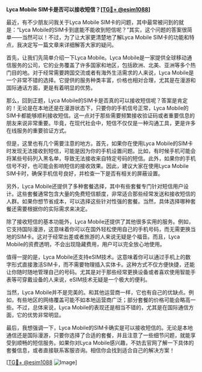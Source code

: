 **Lyca Mobile SIM卡是否可以接收短信？[[TG💪+ @esim1088](https://t.me/s/esim1088)]**

最近，有不少朋友问我关于Lyca Mobile SIM卡的问题，其中最常被问到的就是：“Lyca Mobile的SIM卡到底能不能收到短信呢？”其实，这个问题的答案很简单——当然可以！不过，为了让大家更清楚地了解Lyca Mobile SIM卡的功能和特点，我决定写一篇文章来详细解答大家的疑问。

首先，让我们先简单介绍一下Lyca Mobile。Lyca Mobile是一家提供全球移动通信服务的公司，它的业务覆盖了许多国家和地区，包括欧洲、北美、亚洲等多个热门目的地。对于经常需要跨国交流或者有海外生活需求的人来说，Lyca Mobile是一个非常不错的选择。它提供的服务种类丰富，价格也相对合理，尤其是在漫游和国际通话方面，更是有着明显的优势。

那么，回到正题，Lyca Mobile的SIM卡是否真的可以接收短信呢？答案是肯定的！无论是在本地还是在漫游状态下，只要你的手机信号正常，Lyca Mobile的SIM卡都能够顺利接收短信。这一点对于那些需要频繁接收验证码或者重要信息的朋友来说非常重要。毕竟，在现代社会中，短信不仅仅是一种沟通工具，更是许多在线服务的重要验证方式。

但是，这里也有几个需要注意的地方。首先，如果你在使用Lyca Mobile的SIM卡时发现无法接收到短信，可能是因为你的手机设置问题。比如，有时候手机可能会将某些号码列入黑名单，导致无法接收来自特定号码的短信。此外，如果你的手机信号不好，也可能会影响短信的接收效果。因此，建议大家在使用Lyca Mobile SIM卡时，确保手机信号良好，并检查一下是否有相关的屏蔽设置。

另外，Lyca Mobile还提供了多种套餐选择，其中有些套餐专门针对短信用户设计。这些套餐通常包含大量的免费短信额度，非常适合那些经常发送和接收短信的人群。如果你想节省成本，可以选择这些针对性强的套餐。当然，具体选择哪种套餐还需要根据你的实际需求来决定。

除了接收短信的基本功能外，Lyca Mobile还提供了其他很多实用的服务。例如，它支持国际漫游，这意味着你可以在国外轻松使用自己的手机号码，而无需更换当地的SIM卡。这对于经常出差或者旅游的人来说无疑是个福音。而且，Lyca Mobile的资费透明，不会出现隐藏费用，用户可以完全放心地使用。

值得一提的是，Lyca Mobile还支持eSIM技术。这意味着你可以通过手机上的数字形式直接激活SIM卡，而不需要物理插入实体卡。这种方式不仅方便快捷，还能让你随时随地管理自己的号码。尤其是对于那些经常更换设备或者喜欢使用智能手表等可穿戴设备的人来说，eSIM技术无疑是一个极大的便利。

当然，Lyca Mobile并不是完美的。和其他运营商一样，它也有自己的优缺点。例如，有些地区的网络覆盖可能不如本地运营商广泛；部分套餐的价格可能会略高一些。不过，总体来说，Lyca Mobile的表现还是相当不错的，尤其是在国际通信方面，它的优势非常明显。

最后，我想强调一下，Lyca Mobile的SIM卡确实是可以接收短信的。无论是本地通信还是国际漫游，只要你选择了合适的套餐，并且注意了一些细节问题，就能享受到顺畅的短信服务。如果你对Lyca Mobile感兴趣，不妨去官网了解一下具体的套餐信息，或者直接联系客服咨询。相信你会找到适合自己的解决方案！

[[TG💪+ @esim1088](https://t.me/s/esim1088) ![Image](https://i.postimg.cc/4NQfJmqS/Snipaste-2025-05-13-00-14-12.png)]